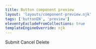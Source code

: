 ```yaml
---
title: Button component preview
layout: 'layouts/component-preview.njk'
tags: ['buttonEN', 'preview']
eleventyExcludeFromCollections: true
templateEngineOverride: njk
---
```


<gcds-button class="me-300" button-role="primary">Submit</gcds-button>
<gcds-button class="me-300" button-role="secondary">Cancel</gcds-button>
<gcds-button class="me-300" button-role="danger">Delete</gcds-button>
